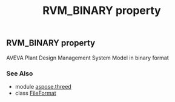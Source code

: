 ﻿---
title: RVM_BINARY property
second_title: Aspose.3D for Python via .NET API References
description: 
type: docs
weight: 400
url: /python-net/aspose.threed/fileformat/rvm_binary/
is_root: false
---

## RVM_BINARY property


AVEVA Plant Design Management System Model in binary format

### See Also
* module [aspose.threed](../../)
* class [FileFormat](/3d/python-net/aspose.threed/fileformat)
